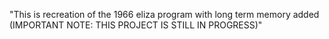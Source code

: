"This is recreation of the 1966 eliza program with long term memory added (IMPORTANT NOTE: THIS PROJECT IS STILL IN PROGRESS)" 
